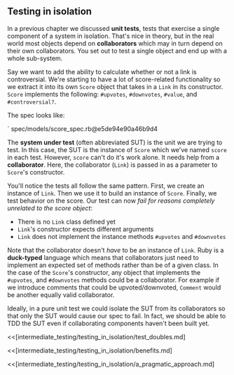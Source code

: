 ## Testing in isolation

In a previous chapter we discussed **unit tests**, tests that exercise a single
component of a system in isolation. That's nice in theory, but in the real world
most objects depend on **collaborators** which may in turn depend on their own
collaborators. You set out to test a single object and end up with a whole
sub-system.

Say we want to add the ability to calculate whether or not a link is
controversial. We're starting to have a lot of score-related functionality so we
extract it into its own `Score` object that takes in a `Link` in its
constructor. `Score` implements the following: `#upvotes`, `#downvotes`,
`#value`, and `#controversial?`.

The spec looks like:

` spec/models/score_spec.rb@e5de94e90a46b9d4

The **system under test** (often abbreviated SUT) is the unit we are trying to
test. In this case, the SUT is the instance of `Score` which we've named `score`
in each test. However, `score` can't do it's work alone. It needs help from a
**collaborator**. Here, the collaborator (`Link`) is passed in as a parameter to
`Score`'s constructor.

You'll notice the tests all follow the same pattern. First, we create an
instance of `Link`. Then we use it to build an instance of `Score`. Finally, we
test behavior on the score. Our test can now *fail for reasons completely
unrelated to the score object*:

* There is no `Link` class defined yet
* `Link`'s constructor expects different arguments
* `Link` does not implement the instance methods `#upvotes` and `#downvotes`

Note that the collaborator doesn't *have* to be an instance of `Link`. Ruby is a
**duck-typed** language which means that collaborators just need to implement an
expected set of methods rather than be of a given class. In the case of the
`Score`'s constructor, any object that implements the `#upvotes`, and
`#downvotes` methods could be a collaborator. For example if we introduce
comments that could be upvoted/downvoted, `Comment` would be another equally
valid collaborator.

Ideally, in a pure unit test we could isolate the SUT from its collaborators so
that only the SUT would cause our spec to fail. In fact, we should be able to
TDD the SUT even if collaborating components haven't been built yet.

<<[intermediate_testing/testing_in_isolation/test_doubles.md]

<<[intermediate_testing/testing_in_isolation/benefits.md]

<<[intermediate_testing/testing_in_isolation/a_pragmatic_approach.md]
